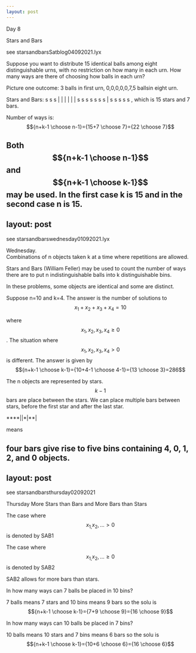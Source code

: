 ```yaml
---  
layout: post  
---  
```


Day 8  

Stars and Bars  

see starsandbarsSatblog04092021.lyx  

Suppose you want to distribute 15 identical balls among eight distinguishable urns, with no restriction on how many in each urn. How many ways are there of choosing how balls in each urn?

Picture one outcome: 3 balls in first urn, 0,0,0,0,0,7,5 ballsin eight urn.

Stars and Bars: s s s \| \| \| \| \| \| s s s s s s s \| s s s s s , which is 15 stars and 7 bars.

Number of ways is: $${n+k-1 \choose n-1}={15+7 \choose 7}={22 \choose 7}$$

Both $${n+k-1 \choose n-1}$$ and $${n+k-1 \choose k-1}$$ may be used. In the first case k is 15 and in the second case n is 15.  
---  
layout: post  
---  
see starsandbarswednesday01092021.lyx  

Wednesday.  
Combinations of n objects taken k at a time where repetitions are allowed.

Stars and Bars (William Feller) may be used to count the number of ways there are to put n indistinguishable balls into k distinguishable bins.

In these problems, some objects are identical and some are distinct.

Suppose n=10 and k=4. The answer is the number of solutions to $$x_{1}+x_{2}+x_{3}+x_{4}=10$$

where $$x_{1},x_{2},x_{3},x_{4}\geq0$$. The situation where $$x_{1},x_{2},x_{3},x_{4}>0$$ is different. The answer is given by $${n+k-1 \choose k-1}={10+4-1 \choose 4-1}={13 \choose 3}=286$$  

The n objects are represented by stars. $$k-1$$ bars are place between the stars. We can place multiple bars between stars, before the first star and after the last star.

\*\*\*\*\|\|\*\|\*\*\|

means

four bars give rise to five bins containing 4, 0, 1, 2, and 0 objects.  
---  
layout: post  
---   
see starsandbarsthursday02092021    

Thursday More Stars than Bars and More Bars than Stars

The case where $$x_{1,}x_{2},...>0$$ is denoted by SAB1

The case where $$x_{1,}x_{2},...\geq0$$ is denoted by SAB2

SAB2 allows for more bars than stars.

In how many ways can 7 balls be placed in 10 bins?

7 balls means 7 stars and 10 bins means 9 bars so the solu is $${n+k-1 \choose k-1}={7+9 \choose 9}={16 \choose 9}$$

In how many ways can 10 balls be placed in 7 bins?

10 balls means 10 stars and 7 bins means 6 bars so the solu is $${n+k-1 \choose k-1}={10+6 \choose 6}={16 \choose 6}$$
